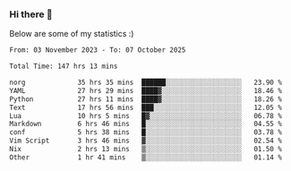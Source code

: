 ### Hi there 👋
Below are some of my statistics :)

<!--START_SECTION:waka-->

```txt
From: 03 November 2023 - To: 07 October 2025

Total Time: 147 hrs 13 mins

norg             35 hrs 35 mins  ██████░░░░░░░░░░░░░░░░░░░   23.90 %
YAML             27 hrs 29 mins  ████▓░░░░░░░░░░░░░░░░░░░░   18.46 %
Python           27 hrs 11 mins  ████▓░░░░░░░░░░░░░░░░░░░░   18.26 %
Text             17 hrs 56 mins  ███░░░░░░░░░░░░░░░░░░░░░░   12.05 %
Lua              10 hrs 5 mins   █▓░░░░░░░░░░░░░░░░░░░░░░░   06.78 %
Markdown         6 hrs 46 mins   █░░░░░░░░░░░░░░░░░░░░░░░░   04.55 %
conf             5 hrs 38 mins   █░░░░░░░░░░░░░░░░░░░░░░░░   03.78 %
Vim Script       3 hrs 46 mins   ▓░░░░░░░░░░░░░░░░░░░░░░░░   02.54 %
Nix              2 hrs 13 mins   ▒░░░░░░░░░░░░░░░░░░░░░░░░   01.50 %
Other            1 hr 41 mins    ▒░░░░░░░░░░░░░░░░░░░░░░░░   01.14 %
```

<!--END_SECTION:waka-->

<!--
**KlapenHz/KlapenHz** is a ✨ _special_ ✨ repository because its `README.md` (this file) appears on your GitHub profile.

Here are some ideas to get you started:

- 🔭 I’m currently working on ...
- 🌱 I’m currently learning ...
- 👯 I’m looking to collaborate on ...
- 🤔 I’m looking for help with ...
- 💬 Ask me about ...
- 📫 How to reach me: ...
- 😄 Pronouns: ...
- ⚡ Fun fact: ...
-->
